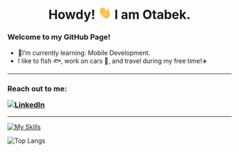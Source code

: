 <h1 align="center"> Howdy! <img width="30px" src="https://github.com/bsovs/bsovs/blob/main/assets/hi.gif"> I am Otabek. </h1>
<h3 >Welcome to my GitHub Page!</h3>

<ul>
  <li>📱I’m currently learning: Mobile Development.</li>
  <li>I like to fish 🐟, work on cars 🔧, and travel during my free time!✈️</li>
</ul>

<hr></hr>

<h3>Reach out to me:
  
  [![LinkedIn](https://skillicons.dev/icons?i=linkedin)](https://www.linkedin.com/in/mavlonovo/)

</h3>
  
<hr></hr>

[![My Skills](https://skillicons.dev/icons?i=js,html,css,java,nodejs,react,azure,express,docker,cpp,mongodb,linux,kotlin,npm,postman,qt,sqlite)]()

![Top Langs](https://github-readme-stats.vercel.app/api/top-langs/?username=otabek7&layout=compact&langs_count=8&theme=dark)
